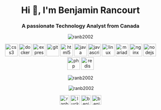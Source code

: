 <h1 align="center">Hi 👋, I'm Benjamin Rancourt</h1>
<h3 align="center">A passionate Technology Analyst from Canada</h3>

<p align="center"> <img src="https://komarev.com/ghpvc/?username=ranb2002" alt="ranb2002" /> </p>

<p align="center"><img src="https://devicons.github.io/devicon/devicon.git/icons/css3/css3-original-wordmark.svg" alt="css3" width="40" height="40"/> <img src="https://devicons.github.io/devicon/devicon.git/icons/docker/docker-original-wordmark.svg" alt="docker" width="40" height="40"/> <img src="https://devicons.github.io/devicon/devicon.git/icons/express/express-original-wordmark.svg" alt="express" width="40" height="40"/> <img src="https://www.vectorlogo.zone/logos/git-scm/git-scm-icon.svg" alt="git" width="40" height="40"/> <img src="https://devicons.github.io/devicon/devicon.git/icons/html5/html5-original-wordmark.svg" alt="html5" width="40" height="40"/> <img src="https://devicons.github.io/devicon/devicon.git/icons/java/java-original-wordmark.svg" alt="java" width="40" height="40"/> <img src="https://devicons.github.io/devicon/devicon.git/icons/javascript/javascript-original.svg" alt="javascript" width="40" height="40"/> <img src="https://devicons.github.io/devicon/devicon.git/icons/linux/linux-original.svg" alt="linux" width="40" height="40"/> <img src="https://www.vectorlogo.zone/logos/mariadb/mariadb-icon.svg" alt="mariadb" width="40" height="40"/> <img src="https://devicons.github.io/devicon/devicon.git/icons/nginx/nginx-original.svg" alt="nginx" width="40" height="40"/> <img src="https://devicons.github.io/devicon/devicon.git/icons/nodejs/nodejs-original-wordmark.svg" alt="nodejs" width="40" height="40"/> <img src="https://devicons.github.io/devicon/devicon.git/icons/php/php-original.svg" alt="php" width="40" height="40"/> <img src="https://devicons.github.io/devicon/devicon.git/icons/redis/redis-original-wordmark.svg" alt="redis" width="40" height="40"/></p>

<p align="center"><img src="https://github-readme-stats.vercel.app/api/top-langs/?username=ranb2002&layout=compact&hide=html&langs_count=10&theme=dark" alt="ranb2002" /></p>

<p align="center">&nbsp;<img align="center" src="https://github-readme-stats.vercel.app/api?username=ranb2002&show_icons=true&theme=dark" alt="ranb2002" /></p>

<p align="center">
<a href="https://dev.to/ranb2002" target="blank"><img align="center" src="https://cdn.jsdelivr.net/npm/simple-icons@3.0.1/icons/dev-dot-to.svg" alt="ranb2002" height="30" width="30" /></a>
<a href="https://twitter.com/luckyskyben" target="blank"><img align="center" src="https://cdn.jsdelivr.net/npm/simple-icons@3.0.1/icons/twitter.svg" alt="luckyskyben" height="30" width="30" /></a>
<a href="https://linkedin.com/in/benjaminrancourt" target="blank"><img align="center" src="https://cdn.jsdelivr.net/npm/simple-icons@3.0.1/icons/linkedin.svg" alt="benjaminrancourt" height="30" width="30" /></a>
<a href="https://fb.com/benjamin.rancourt" target="blank"><img align="center" src="https://cdn.jsdelivr.net/npm/simple-icons@3.0.1/icons/facebook.svg" alt="benjamin.rancourt" height="30" width="30" /></a>
</p>
